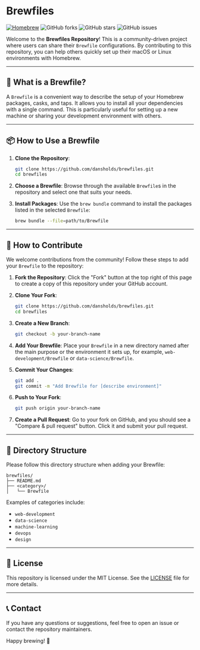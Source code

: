 # Brewfiles

[![Homebrew](https://img.shields.io/badge/homebrew-000000?style=for-the-badge&logo=homebrew&logoColor=white)](https://brew.sh/)
![GitHub forks](https://img.shields.io/github/forks/dansholds/brewfiles?style=for-the-badge)
![GitHub stars](https://img.shields.io/github/stars/dansholds/brewfiles?style=for-the-badge)
![GitHub issues](https://img.shields.io/github/issues/dansholds/brewfiles?style=for-the-badge)

Welcome to the **Brewfiles Repository**! This is a community-driven project where users can share their `Brewfile` configurations. By contributing to this repository, you can help others quickly set up their macOS or Linux environments with Homebrew.

---

## 🚀 What is a Brewfile?

A `Brewfile` is a convenient way to describe the setup of your Homebrew packages, casks, and taps. It allows you to install all your dependencies with a single command. This is particularly useful for setting up a new machine or sharing your development environment with others.

---

## 📦 How to Use a Brewfile

1. **Clone the Repository**:
   ```sh
   git clone https://github.com/dansholds/brewfiles.git
   cd brewfiles
   ```

2. **Choose a Brewfile**:
   Browse through the available `Brewfile`s in the repository and select one that suits your needs.

3. **Install Packages**:
   Use the `brew bundle` command to install the packages listed in the selected `Brewfile`:
   ```sh
   brew bundle --file=path/to/Brewfile
   ```

---

## 🤝 How to Contribute

We welcome contributions from the community! Follow these steps to add your `Brewfile` to the repository:

1. **Fork the Repository**:
   Click the "Fork" button at the top right of this page to create a copy of this repository under your GitHub account.

2. **Clone Your Fork**:
   ```sh
   git clone https://github.com/dansholds/brewfiles.git
   cd brewfiles
   ```

3. **Create a New Branch**:
   ```sh
   git checkout -b your-branch-name
   ```

4. **Add Your Brewfile**:
   Place your `Brewfile` in a new directory named after the main purpose or the environment it sets up, for example, `web-development/Brewfile` or `data-science/Brewfile`.

5. **Commit Your Changes**:
   ```sh
   git add .
   git commit -m "Add Brewfile for [describe environment]"
   ```

6. **Push to Your Fork**:
   ```sh
   git push origin your-branch-name
   ```

7. **Create a Pull Request**:
   Go to your fork on GitHub, and you should see a "Compare & pull request" button. Click it and submit your pull request.

---

## 📁 Directory Structure

Please follow this directory structure when adding your Brewfile:

```
brewfiles/
├── README.md
├── <category>/
│   └── Brewfile
```

Examples of categories include:
- `web-development`
- `data-science`
- `machine-learning`
- `devops`
- `design`

---

## 📜 License

This repository is licensed under the MIT License. See the [LICENSE](LICENSE) file for more details.

---

## 📞 Contact

If you have any questions or suggestions, feel free to open an issue or contact the repository maintainers.

Happy brewing! 🍻
